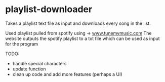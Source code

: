 # playlist-downloader
Takes a playlist text file as input and downloads every song in the list. 

Used playlist pulled from spotify using -> www.tunemymusic.com 
The website outputs the spotify playlist to a txt file which can be used as input for the program

TODO:
- handle special characters 
- update function
- clean up code and add more features (perhaps a UI)
